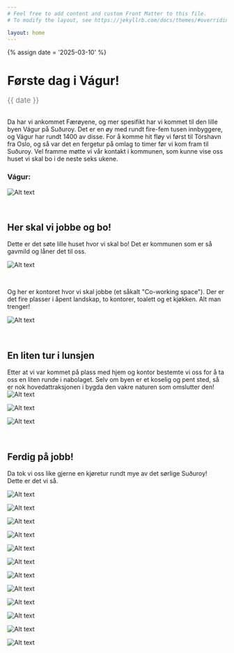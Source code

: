 ```yaml
---
# Feel free to add content and custom Front Matter to this file.
# To modify the layout, see https://jekyllrb.com/docs/themes/#overriding-theme-defaults

layout: home
---
```

{% assign date = '2025-03-10' %}

# Første dag i Vágur!
<span style="font-size: 1.2em; color: gray;">{{ date }}</span>
<br>


<br>
Da har vi ankommet Færøyene, og mer spesifikt har vi kommet til den lille byen Vágur på Suðuroy. Det er en øy med rundt fire-fem tusen innbyggere, og Vágur har rundt 1400 av disse. For å komme hit fløy vi først til Tórshavn fra Oslo, og så var det en fergetur på omlag to timer før vi kom fram til Suðuroy. Vel framme møtte vi vår kontakt i kommunen, som kunne vise oss huset vi skal bo i de neste seks ukene.

### Vágur:
![Alt text](assets/images/IMG_4959.JPG)

<br>

## Her skal vi jobbe og bo!

<p>Dette er det søte lille huset hvor vi skal bo! Det er kommunen som er så gavmild og låner det til oss.</p>

![Alt text](assets/images/IMG_4785k.JPG)

<br>

Og her er kontoret hvor vi skal jobbe (et såkalt "Co-working space"). Der er det fire plasser i åpent landskap, to kontorer, toalett og et kjøkken. Alt man trenger!

![Alt text](assets/images/IMG_4965.JPG)

<br>

## En liten tur i lunsjen

Etter at vi var kommet på plass med hjem og kontor bestemte vi oss for å ta oss en liten runde i nabolaget. Selv om byen er et koselig og pent sted, så er nok hovedattraksjonen i bygda den vakre naturen som omslutter den!
![Alt text](assets/images/IMG_4791.JPG)
<!-- <img src="{{ site.baseurl }}/assets/images/IMG_4791.JPG" alt="Description" height="600"> -->

![Alt text](assets/images/IMG_4798.JPG)

![Alt text](assets/images/IMG_4808K.JPG)

<br>

## Ferdig på jobb!

Da tok vi oss like gjerne en kjøretur rundt mye av det sørlige Suðuroy!<br>
Dette er det vi så.

![Alt text](assets/images/IMG_4833K.JPG)

![Alt text](assets/images/IMG_4847.JPG)

![Alt text](assets/images/IMG_4854.JPG)

![Alt text](assets/images/IMG_4853_k.JPG)

![Alt text](assets/images/IMG_4879.JPG)

![Alt text](assets/images/IMG_4880.JPG)

![Alt text](assets/images/IMG_4893.JPG)

![Alt text](assets/images/IMG_4898.JPG)

<!-- ![Alt text](assets/images/IMG_4899.JPG) -->

<!-- ![Alt text](assets/images/IMG_4900.JPG) -->

![Alt text](assets/images/IMG_4912.JPG)

![Alt text](assets/images/IMG_4924.JPG)

![Alt text](assets/images/IMG_4926.JPG)

![Alt text](assets/images/IMG_4938.JPG)